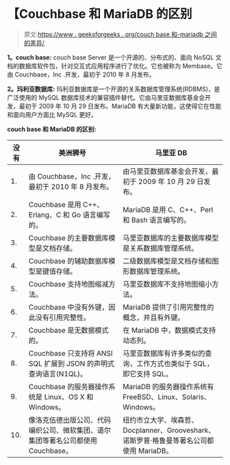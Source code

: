 # 【Couchbase 和 MariaDB 的区别

> 原文:[https://www . geeksforgeeks . org/couch base 和-mariadb 之间的差异/](https://www.geeksforgeeks.org/difference-between-couchbase-and-mariadb/)

**1。couch base:**
couch base Server 是一个开源的、分布式的、面向 NoSQL 文档的数据库软件包，针对交互式应用程序进行了优化。它也被称为 Membase。它由 Couchbase，Inc .开发，最初于 2010 年 8 月发布。

**2。玛利亚数据库:**
玛利亚数据库是一个开源的关系数据库管理系统(RDBMS)，是广泛使用的 MySQL 数据库技术的兼容插件替代。它由马里亚数据库基金会开发，最初于 2009 年 10 月 29 日发布。MariaDB 有大量新功能，这使得它在性能和面向用户方面比 MySQL 更好。

**couch base 和 MariaDB 的区别:**

<center>

| 没有 | 美洲狮号 | 马里亚 DB |
| --- | --- | --- |
| 1. | 由 Couchbase，Inc .开发，最初于 2010 年 8 月发布。 | 由马里亚数据库基金会开发，最初于 2009 年 10 月 29 日发布。 |
| 2. | Couchbase 是用 C++、Erlang、C 和 Go 语言编写的。 | MariaDB 是用 C、C++、Perl 和 Bash 语言编写的。 |
| 3. | Couchbase 的主要数据库模型是文档存储。 | 马里亚数据库的主要数据库模型是关系数据库管理系统。 |
| 4. | Couchbase 的辅助数据库模型是键值存储。 | 二级数据库模型是文档存储和图形数据库管理系统。 |
| 5. | Couchbase 支持地图缩减方法。 | 马里亚数据库不支持地图缩小方法。 |
| 6. | Couchbase 中没有外键，因此没有引用完整性。 | MariaDB 提供了引用完整性的概念，并且有外键。 |
| 7. | Couchbase 是无数据模式的。 | 在 MariaDB 中，数据模式支持动态列。 |
| 8. | Couchbase 只支持将 ANSI SQL 扩展到 JSON 的声明式查询语言(N1QL)。 | 马里亚数据库有许多类似的查询，工作方式也类似于 SQL，即它支持 SQL。 |
| 9. | Couchbase 的服务器操作系统是 Linux、OS X 和 Windows。 | MariaDB 的服务器操作系统有 FreeBSD、Linux、Solaris、Windows。 |
| 10. | 像洛克伍德出版公司、代码编织公司、微软集团、道尔集团等著名公司都使用 Couchbase。 | 纽约市立大学、埃森哲、Docplanner、Grooveshark、诺斯罗普·格鲁曼等著名公司都使用 MariaDB。 |

</center>